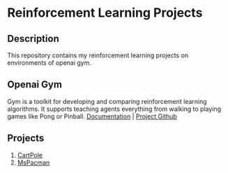 # Reinforcement Learning Projects

## Description
This repository contains my reinforcement learning projects on environments of openai gym.

## Openai Gym
Gym is a toolkit for developing and comparing reinforcement learning algorithms. It supports teaching agents everything from walking to playing games like Pong or Pinball. [Documentation](https://gym.openai.com/docs/) | [Project Github](https://github.com/openai/gym)

## Projects
1. [CartPole](https://github.com/itratrahman/reinforcement_learning_projects/tree/master/cartpole)
2. [MsPacman](https://github.com/itratrahman/reinforcement_learning_projects/tree/master/ms_pacman)
